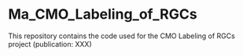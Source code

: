 # Ma_CMO_Labeling_of_RGCs
This repository contains the code used for the CMO Labeling of RGCs project (publication: XXX)
